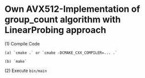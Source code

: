 # Own AVX512-Implementation of group_count algorithm with LinearProbing approach

(1) Compile Code

    (a) `cmake .` or `cmake -DCMAKE_CXX_COMPILER=... .`

    (b) `make`

(2) Execute
`bin/main`